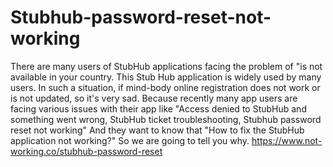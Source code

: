 # Stubhub-password-reset-not-working
There are many users of StubHub applications facing the problem of "is not available in your country. This Stub Hub application is widely used by many users. In such a situation, if mind-body online registration does not work or is not updated, so it's very sad. Because recently many app users are facing various issues with their app like "Access denied to StubHub and something went wrong, StubHub ticket troubleshooting, Stubhub password reset not working" And they want to know that "How to fix the StubHub application not working?" So we are going to tell you why. https://www.not-working.co/stubhub-password-reset
